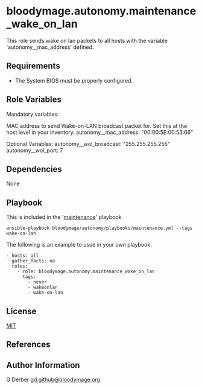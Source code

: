 bloodymage.autonomy.maintenance_wake_on_lan
=========

This role sends wake on lan packets to all hosts with the variable 'autonomy__mac_address' defined.

Requirements
------------

- The System BIOS must be properly configured.

Role Variables
--------------

Mandatory variables:

MAC address to send Wake-on-LAN broadcast packet for.  Set this at the host level in your inventory.
autonomy__mac_address: "00:00:5E:00:53:66"

Optional Variables:
autonomy__wol_broadcast: "255.255.255.255"
autonomy__wol_port: 7


Dependencies
------------

None

Playbook
----------------

This is included in the '[maintenance](../../playbooks/maintenance.yml)' playbook

```ansible-playbook bloodymage/autonomy/playbooks/maintenance.yml --tags wake-on-lan```

The following is an example to usue in your own playbook.

```
- hosts: all
  gather_facts: no
  roles:
    - role: bloodymage.autonomy.maintenance_wake_on_lan
      tags:
        - never
        - wakeonlan
        - wake-on-lan
```

License
-------

[MIT](../../LICENSE.md)


References
----------


Author Information
------------------

G Derber 
gd.github@bloodymage.org

